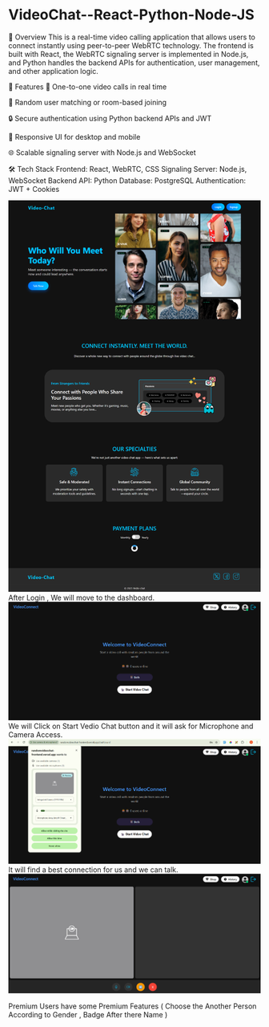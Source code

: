 # VideoChat--React-Python-Node-JS

📖 Overview
This is a real-time video calling application that allows users to connect instantly using peer-to-peer WebRTC technology. The frontend is built with React, the WebRTC signaling server is implemented in Node.js, and Python handles the backend APIs for authentication, user management, and other application logic.

🚀 Features
🎥 One-to-one video calls in real time

🔄 Random user matching or room-based joining

🔒 Secure authentication using Python backend APIs and JWT

📱 Responsive UI for desktop and mobile

🌐 Scalable signaling server with Node.js and WebSocket

🛠️ Tech Stack
Frontend: React, WebRTC, CSS
Signaling Server: Node.js, WebSocket
Backend API: Python
Database: PostgreSQL
Authentication: JWT + Cookies

![Home Page](public/home-images/home-page.png)
After Login , We will move to the dashboard.
![Home Page](public/home-images/screen1.png)
We will Click on Start Vedio Chat button and it will ask for Microphone and Camera Access.
![Home Page](public/home-images/screen2.png)
It will find a best connection for us and we can talk.
![Home Page](public/home-images/screen3.png)

Premium Users have some Premium Features ( Choose the Another Person According to Gender , Badge After there Name )


